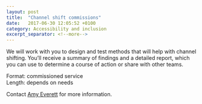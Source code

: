 ```yaml
---
layout: post
title:  "Channel shift commissions"
date:   2017-06-30 12:05:52 +0100
category: Accessibility and inclusion
excerpt_separator: <!--more-->
---
```


We will work with you to design and test methods that will help with channel shifting. You’ll receive a summary of findings and a detailed report, which you can use to determine a course of action or share with other teams.

Format: commissioned service  
Length: depends on needs

Contact <a href="mailto:CentreOfExcellenceCentral@digital.homeoffice.gov.uk">Amy Everett</a> for more information.
